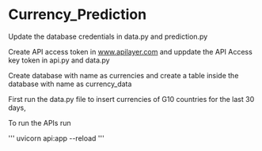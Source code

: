 # Currency_Prediction

Update the database credentials in data.py and prediction.py

Create API access token in www.apilayer.com and uppdate the API Access key token in api.py and data.py 

Create database with name as currencies and create a table inside the database with name as currency_data

First run the data.py file to insert currencies of G10 countries for the last 30 days,

To run the APIs run 

''' uvicorn api:app --reload '''
